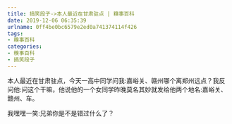 ```yaml
---
title: 搞笑段子->本人最近在甘肃驻点 | 糗事百科
date: 2019-12-06 06:35:39
urlname: 0ff4be0bc6579e2ed0a741374114f426
tags: 
- 糗事百科
categories:
- 糗事百科
- 搞笑段子
---
```

本人最近在甘肃驻点，今天一高中同学问我:嘉峪关、赣州哪个离郑州远点？我反问他:问这个干嘛，他说他的一个女同学昨晚莫名其妙就发给他两个地名:嘉峪关、赣州、车。

我嘿嘿一笑:兄弟你是不是错过什么了？


